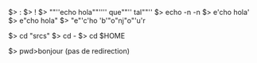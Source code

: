 
$> :
$> !
$> ""''echo hola""'''' que""'' tal""''
$> echo -n -n
$> e'cho hola'
$> e"cho hola"
$> "e"'c'ho 'b'"o"nj"o"'u'r

$> cd "srcs"
$> cd -
$> cd $HOME

$> pwd>bonjour (pas de redirection)

<!-- Corrected errors -->
<!-- $> ""
[1]    240079 segmentation fault (core dumped)  ./minishell

$> ''
[1]    240079 segmentation fault (core dumped)  ./minishell -->

<!-- $> echo $? | echo $? | echo $? -->


<!-- xxx | cat -e -->
<!-- 
- Parsing error
$> echo coucou | >file -->

<!-- $> echo $"HOME" -->




<!-- env -i puis ctrl-D  => core dump -->

<!-- $> echo NEW FILE > file1
==225939== Warning: invalid file descriptor -1 in syscall close() -->

<!-- cat hello <>file				doit print hello, créer le fichier file (et NE PAS MODIFIER LE FICHIER), et redirige vers stdout!
echo hello >outfile <>file 		crée (si nécessaire) les fichiers outfile et file, et redirige vers outfile (pas file ni stdout) -->
<!-- heredoc:  \n a la fin -->
<!-- cat < ''			segmentation fault -->
<!-- cmd					pointer being freed was not allocated -->
<!-- cat /dev/random | head -c 10	cat: No such file or directory -->